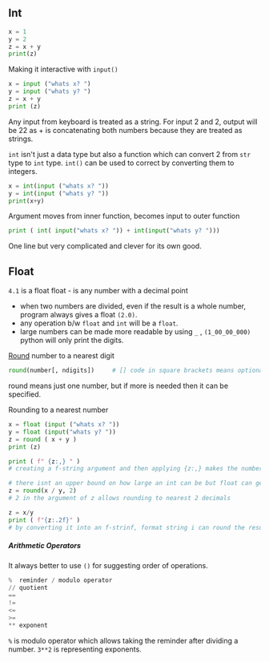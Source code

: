 
## Int

```python CS50
x = 1  
y = 2
z = x + y
print(z)
```

Making it interactive with `input()`
```python
x = input ("whats x? ")
y = input ("whats y? ")
z = x + y
print (z)
```
Any input from keyboard is treated as a string.
For input 2 and 2, output will be 22 as + is concatenating both numbers because they are treated as strings.

`int` isn't just a data type but also a function which can convert 2 from `str` type to `int` type.
`int()` can be used to correct by converting them to integers.
```python
x = int(input ("whats x? "))
y = int(input ("whats y? "))
print(x+y)
```
Argument moves from inner function, becomes input to outer function

```python
print ( int( input("whats x? ")) + int(input("whats y? ")))
```
One line but very complicated and clever for its own good.


## Float    

`4.1` is a float
float - is any number with a decimal point
- when two numbers are divided, even if the result is a whole number, program always gives a float `(2.0)`.
- any operation b/w `float` and `int` will be a `float`.
- large numbers can be made more readable by using `_` , `(1_00_00_000)` python will only print the digits.

[Round](docs.python.org/3/library/function.html#round) number to a nearest digit
```python CS50
round(number[, ndigits])     # [] code in square brackets means optional
```
round means just one number, but if more is needed then it can be specified.

Rounding to a nearest number
```python
x = float (input ("whats x? "))
y = float (input("whats y? "))
z = round ( x + y )
print (z)

print ( f" {z:,} " )
# creating a f-string argument and then applying {z:,} makes the number have comma

# there isnt an upper bound on how large an int can be but float can get cut off into finite digits
z = round(x / y, 2)
# 2 in the argument of z allows rounding to nearest 2 decimals

z = x/y
print ( f"{z:.2f}" )
# by converting it into an f-strinf, format string i can round the result decimal to 2
```


##### Arithmetic Operators

It always better to use `()` for suggesting order of operations.
```python
%  reminder / modulo operator
// quotient
==
!=
<=
>=
** exponent
```
`%` is modulo operator which allows taking the reminder after dividing a number.
`3**2` is representing exponents.